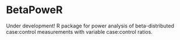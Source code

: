 # BetaPoweR

Under development!
R package for power analysis of beta-distributed case:control measurements with variable case:control ratios.
